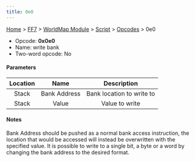 ```yaml
---
title: 0e0
---
```


[Home](../../../../Main%20Page.md.md) > [FF7](../../../../FF7.md) > [WorldMap Module](../../../WorldMap%20Module.md) > [Script](../../Script.md) > [Opcodes](../Opcodes.md) > 0e0

-   Opcode: **0x0e0**
-   Name: write bank
-   Two-word opcode: No

#### Parameters

| Location |     Name     |        Description        |
|:--------:|:------------:|:-------------------------:|
|  Stack   | Bank Address | Bank location to write to |
|  Stack   |    Value     |      Value to write       |

#### Notes

Bank Address should be pushed as a normal bank access instruction, the
location that would be accessed will instead be overwritten with the
specified value. It is possible to write to a single bit, a byte or a
word by changing the bank address to the desired format.
